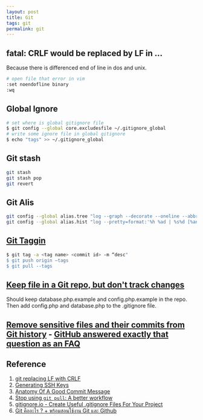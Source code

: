 ```yaml
---
layout: post
title: Git
tags: git
permalink: git
---
```


## fatal: CRLF would be replaced by LF in ...

Because there is differenced end of line in dos and unix.

```sh
# open file that error in vim
:set noendofline binary
:wq
```

## Global Ignore

```sh
# set where is global gitignore file
$ git config --global core.excludesfile ~/.gitignore_global
# write some ignore file in global gitignore
$ echo "tags" >> ~/.gitignore_global
```

## Git stash

```sh
git stash
git stash pop
git revert
```


## Git Alis

```sh
git config --global alias.tree "log --graph --decorate --oneline --abbrev-commit"
git config --global alias.hist "log --pretty=format:'%h %ad | %s%d [%an]' --graph --date=short"
```

## [Git Taggin](http://git-scm.com/book/en/v2/Git-Basics-Tagging)

```sh
$ git tag -a <tag name> <commit id> -m “desc"
$ git push origin —tags
$ git pull --tags
```

## [Keep file in a Git repo, but don't track changes](http://stackoverflow.com/questions/9794931/keep-file-in-a-git-repo-but-dont-track-changes)

Should keep database.php.example and config.php.example in the repo.
Then add config.php and database.php to the .gitignore file.

## [Remove sensitive files and their commits from Git history](http://stackoverflow.com/questions/872565/remove-sensitive-files-and-their-commits-from-git-history) - [GitHub answered exactly that question as an FAQ](https://help.github.com/articles/remove-sensitive-data)


## Reference
1. [git replacing LF with CRLF](http://stackoverflow.com/questions/1967370/git-replacing-lf-with-crlf)
2. [Generating SSH Keys](https://help.github.com/articles/generating-ssh-keys)
3. [Anatomy Of A Good Commit Message](https://adamcod.es/2012/07/03/anatomy-of-a-good-commit-message.html)
4. [Stop using `git pull`: A better workflow](https://adamcod.es/2014/12/10/git-pull-correct-workflow.html)
5. [gitignore.io - Create Useful .gitignore Files For Your Project](https://gitignore.io/)
6. [Git คืออะไร ? + พร้อมสอนใช้งาน Git และ Github](http://devahoy.com/2015/08/introduction-to-git-and-github/)
